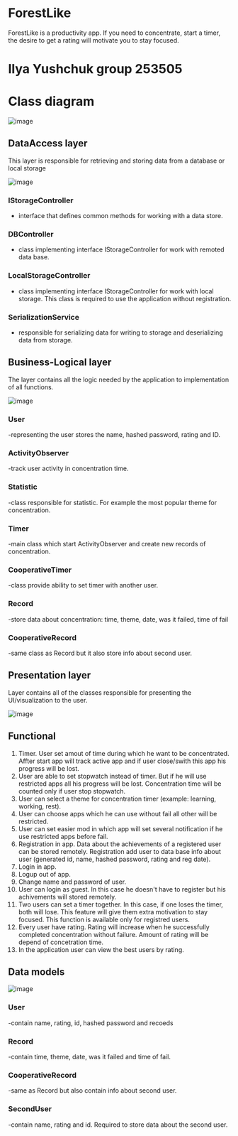 # ForestLike
ForestLike is a productivity app. If you need to concentrate, start a timer, the desire to get a rating will motivate you to stay focused.
# Ilya Yushchuk group 253505
# Class diagram
![image](https://github.com/IlyaYushchuk/ForestLike/assets/112698602/dd34e688-64fe-4455-8412-c03829065a41)

## DataAccess layer
This layer is responsible for retrieving and storing data from a database or local storage

![image](https://github.com/IlyaYushchuk/ForestLike/assets/112698602/e3f7fc0d-50c6-40d8-834d-6ef90e989836)

### IStorageController
- interface that defines common methods for working with a data store.
### DBController 
- class implementing interface IStorageController for work with remoted data base.
### LocalStorageController 
- class implementing interface IStorageController for work with local storage. This class is required to use the application without registration.
### SerializationService 
- responsible for serializing data for writing to storage and deserializing data from storage.

## Business-Logical layer
The layer contains all the logic needed by the application to implementation of all functions. 

![image](https://github.com/IlyaYushchuk/ForestLike/assets/112698602/505a36c1-2174-45ec-9ddc-b47b86d29eab)

### User
-representing the user stores the name, hashed password, rating and ID.
### ActivityObserver
-track user activity in concentration time.
### Statistic
-class responsible for statistic. For example the most popular theme for concentration.
### Timer
-main class which start ActivityObserver and create new records of concentration.
### CooperativeTimer
-class provide ability to set timer with another user.
### Record
-store data about concentration: time, theme, date, was it failed, time of fail
### CooperativeRecord 
-same class as Record but it also store info about second user.

## Presentation layer
Layer contains all of the classes responsible for presenting the
UI/visualization to the user.

![image](https://github.com/IlyaYushchuk/ForestLike/assets/112698602/a3c43261-8eae-49ec-82f8-296d77ad9e6b)


## Functional
1) Timer. User set amout of time during which he want to be concentrated. Affter start app will track active app and if user close/swith this app his progress will be lost.
2) User are able to set stopwatch instead of timer. But if he will use restricted apps all his progress will be lost. Сoncentration time will be counted only if user stop stopwatch.
3) User can select a theme for concentration timer (example: learning, working, rest).
4) User can choose apps which he can use without fail all other will be restricted.
5) User can set easier mod in which app will set several notification if he use restricted apps before fail.
6) Registration in app. Data about the achievements of a registered user can be stored remotely. Registration add user to data base info about user (generated id, name, hashed password, rating and reg date).
7) Login in app. 
8) Logup out of app.
9) Change name and password of user.
10) User can login as guest. In this case he doesn't have to register but his achivements will stored remotely.
11) Two users can set a timer together. In this case, if one loses the timer, both will lose. This feature will give them extra motivation to stay focused. This function is available only for registred users. 
12) Every user have rating. Rating will increase when he successfully completed concentration without failure. Amount of rating will be depend of concetration time.
13) In the application user can view the best users by rating.

## Data models
![image](https://github.com/IlyaYushchuk/ForestLike/assets/112698602/001fc349-f563-4d3e-8078-710d001a6093)
### User
-contain name, rating, id, hashed password and recoeds
### Record
-contain time, theme, date, was it failed and time of fail.
### CooperativeRecord
-same as Record but also contain info about second user.
### SecondUser
-contain name, rating and id. Required to store data about the second user.

